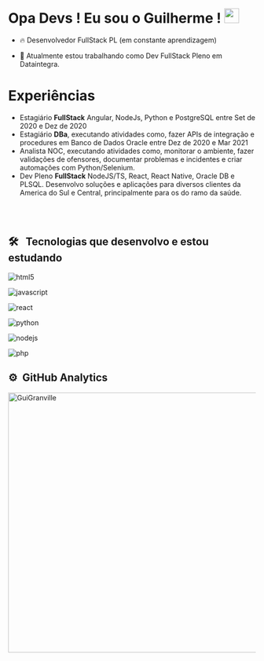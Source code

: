 <h1> Opa Devs ! Eu sou o Guilherme ! <img src="https://raw.githubusercontent.com/kaueMarques/kaueMarques/master/hi.gif" width="30px"></h1>

- 🔥 Desenvolvedor FullStack PL (em constante aprendizagem)

- 🦉 Atualmente estou trabalhando como Dev FullStack Pleno em Dataintegra.


<h1> Experiências </h1>

- Estagiário <b>FullStack</b> Angular, NodeJs, Python e PostgreSQL entre Set de 2020 e Dez de 2020
- Estagiário <b>DBa</b>, executando atividades como, fazer APIs de integração e procedures em Banco de Dados Oracle entre Dez de 2020 e Mar 2021
-  Analista NOC, executando atividades como, monitorar o ambiente, fazer validações de ofensores, documentar problemas e incidentes e criar automações com Python/Selenium.
-  Dev Pleno <b>FullStack</b> NodeJS/TS, React, React Native, Oracle DB e PLSQL. Desenvolvo soluções e aplicações para diversos clientes da America do Sul e Central, principalmente para os do ramo da saúde.

<br><br>

## 🛠 &nbsp; Tecnologias que desenvolvo e estou estudando

<img align="center" alt="html5"
     src="https://img.shields.io/badge/HTML5-E34F26?style=for-the-badge&logo=html5&logoColor=white">
     
<img align="center" alt="javascript"
     src="https://img.shields.io/badge/JavaScript-323330?style=for-the-badge&logo=javascript&logoColor=F7DF1E">
     
<img align="center" alt="react"
     src="https://img.shields.io/badge/React-20232A?style=for-the-badge&logo=react&logoColor=61DAFB">   
     
<img align="center" alt="python"
     src="https://img.shields.io/badge/Python-14354C?style=for-the-badge&logo=python&logoColor=white">     
     
<img align="center" alt="nodejs"
     src="https://img.shields.io/badge/Node.js-43853D?style=for-the-badge&logo=node.js&logoColor=white">    
     
<img align="center" alt="php"
     src="https://img.shields.io/badge/PHP-777BB4?style=for-the-badge&logo=php&logoColor=white">      
     
## ⚙ &nbsp;GitHub Analytics

<p align="left">
  <img width="530cm" src="https://github-readme-stats.vercel.app/api?username=GuiGranville&show_icons=true&theme=dracula" alt="GuiGranville">
</p>  
